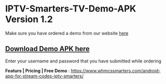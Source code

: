 # IPTV-Smarters-TV-Demo-APK Version 1.2

Make sure you have ordered a demo from our website [here](https://www.whmcssmarters.com/android-app-for-xtream-codes-iptv-smarters/)

## [Download Demo APK here](https://www.whmcssmarters.com/clients/dl.php?type=d&id=59)

Enter your username and password that you have submitted while ordering 

**Featurs | Pricing | Free Demo** : https://www.whmcssmarters.com/android-app-for-xtream-codes-iptv-smarters/

